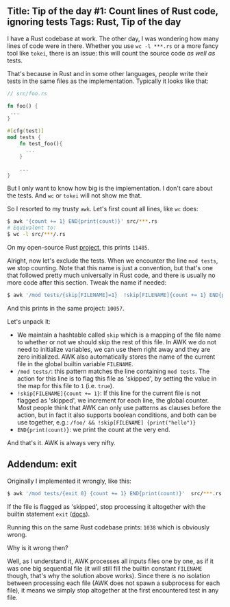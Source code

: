 Title: Tip of the day #1: Count lines of Rust code, ignoring tests
Tags: Rust, Tip of the day
---

I have a Rust codebase at work. The other day, I was wondering how many lines of code were in there. Whether you use `wc -l ***.rs` or a more fancy tool like `tokei`, there is an issue: this will count the source code *as well as* tests. 

That's because in Rust and in some other languages, people write their tests in the same files as the implementation. Typically it looks like that:

```rust
// src/foo.rs

fn foo() { 
 ...
}

#[cfg(test)]
mod tests {
    fn test_foo(){
      ...
    }

    ...
}
```

But I only want to know how big is the implementation. I don't care about the tests. And `wc` or `tokei` will not show me that.

So I resorted to my trusty `awk`. Let's first count all lines, like `wc` does:

```sh
$ awk '{count += 1} END{print(count)}' src/***.rs
# Equivalent to:
$ wc -l src/***/.rs
```

On my open-source Rust [project](https://github.com/gaultier/kotlin-rs), this prints `11485`. 

Alright, now let's exclude the tests. When we encounter the line `mod tests`, we stop counting. Note that this name is just a convention, but that's one that followed pretty much universally in Rust code, and there is usually no more code after this section. Tweak the name if needed:

```sh
$ awk '/mod tests/{skip[FILENAME]=1}  !skip[FILENAME]{count += 1} END{print(count)}'  src/***.rs
```

And this prints in the same project: `10057`.

Let's unpack it:

- We maintain a hashtable called `skip` which is a mapping of the file name to whether or not we should skip the rest of this file. In AWK we do not need to initialize variables, we can use them right away and they are zero initialized. AWK also automatically stores the name of the current file in the global builtin variable `FILENAME`.
- `/mod tests/`: this pattern matches the line containing `mod tests`. The action for this line is to flag this file as 'skipped', by setting the value in the map for this file to `1` (i.e. `true`).
- `!skip[FILENAME]{count += 1}`: If this line for the current file is not flagged as 'skipped', we increment for each line, the global counter. Most people think that AWK can only use patterns as clauses before the action, but in fact it also supports boolean conditions, and both can be use together, e.g.: `/foo/ && !skip[FILENAME] {print("hello")}`
- `END{print(count)}`: we print the count at the very end.

And that's it. AWK is always very nifty.

## Addendum: exit

Originally I implemented it wrongly, like this:


```sh
$ awk '/mod tests/{exit 0} {count += 1} END{print(count)}'  src/***.rs
```

If the file is flagged as 'skipped', stop processing it altogether with the builtin statement `exit` ([docs](https://www.gnu.org/software/gawk/manual/html_node/Exit-Statement.html)).

Running this on the same Rust codebase prints: `1038` which is obviously wrong.

Why is it wrong then?

Well, as I understand it, AWK processes all inputs files one by one, as if it was one big sequential file (it will still fill the builtin constant `FILENAME` though, that's why the solution above works). Since there is no isolation between processing each file (AWK does not spawn a subprocess for each file), it means we simply stop altogether at the first encountered test in any file.
